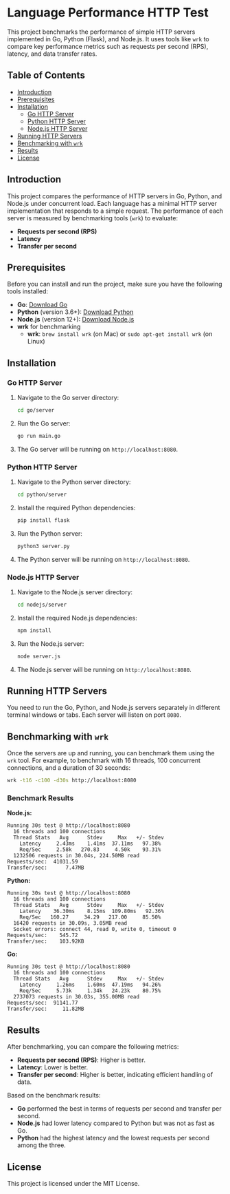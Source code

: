 # Language Performance HTTP Test

This project benchmarks the performance of simple HTTP servers implemented in Go, Python (Flask), and Node.js. It uses tools like `wrk` to compare key performance metrics such as requests per second (RPS), latency, and data transfer rates.

## Table of Contents
- [Introduction](#introduction)
- [Prerequisites](#prerequisites)
- [Installation](#installation)
  - [Go HTTP Server](#go-http-server)
  - [Python HTTP Server](#python-http-server)
  - [Node.js HTTP Server](#nodejs-http-server)
- [Running HTTP Servers](#running-http-servers)
- [Benchmarking with `wrk`](#benchmarking-with-wrk)
- [Results](#results)
- [License](#license)

## Introduction

This project compares the performance of HTTP servers in Go, Python, and Node.js under concurrent load. Each language has a minimal HTTP server implementation that responds to a simple request. The performance of each server is measured by benchmarking tools (`wrk`) to evaluate:
- **Requests per second (RPS)**
- **Latency**
- **Transfer per second**

## Prerequisites

Before you can install and run the project, make sure you have the following tools installed:

- **Go**: [Download Go](https://golang.org/doc/install)
- **Python** (version 3.6+): [Download Python](https://www.python.org/downloads/)
- **Node.js** (version 12+): [Download Node.js](https://nodejs.org/en/download/)
- **wrk** for benchmarking
  - **wrk**: `brew install wrk` (on Mac) or `sudo apt-get install wrk` (on Linux)

## Installation

### Go HTTP Server

1. Navigate to the Go server directory:
    ```bash
    cd go/server
    ```

2. Run the Go server:
    ```bash
    go run main.go
    ```

3. The Go server will be running on `http://localhost:8080`.

### Python HTTP Server

1. Navigate to the Python server directory:
    ```bash
    cd python/server
    ```

2. Install the required Python dependencies:
    ```bash
    pip install flask
    ```

3. Run the Python server:
    ```bash
    python3 server.py
    ```

4. The Python server will be running on `http://localhost:8080`.

### Node.js HTTP Server

1. Navigate to the Node.js server directory:
    ```bash
    cd nodejs/server
    ```

2. Install the required Node.js dependencies:
    ```bash
    npm install
    ```

3. Run the Node.js server:
    ```bash
    node server.js
    ```

4. The Node.js server will be running on `http://localhost:8080`.

## Running HTTP Servers

You need to run the Go, Python, and Node.js servers separately in different terminal windows or tabs. Each server will listen on port `8080`.

## Benchmarking with `wrk`

Once the servers are up and running, you can benchmark them using the `wrk` tool. For example, to benchmark with 16 threads, 100 concurrent connections, and a duration of 30 seconds:

```bash
wrk -t16 -c100 -d30s http://localhost:8080
```

### Benchmark Results

**Node.js:**

```plaintext
Running 30s test @ http://localhost:8080
  16 threads and 100 connections
  Thread Stats   Avg      Stdev     Max   +/- Stdev
    Latency     2.43ms    1.41ms  37.11ms   97.38%
    Req/Sec     2.58k   270.83     4.50k    93.31%
  1232506 requests in 30.04s, 224.50MB read
Requests/sec:  41031.59
Transfer/sec:      7.47MB
```

**Python:**

```plaintext
Running 30s test @ http://localhost:8080
  16 threads and 100 connections
  Thread Stats   Avg      Stdev     Max   +/- Stdev
    Latency    36.30ms    8.15ms  109.80ms   92.36%
    Req/Sec   160.27     34.29   217.00     85.50%
  16420 requests in 30.09s, 3.05MB read
  Socket errors: connect 44, read 0, write 0, timeout 0
Requests/sec:    545.72
Transfer/sec:    103.92KB
```

**Go:**

```plaintext
Running 30s test @ http://localhost:8080
  16 threads and 100 connections
  Thread Stats   Avg      Stdev     Max   +/- Stdev
    Latency     1.26ms    1.60ms  47.19ms   94.26%
    Req/Sec     5.73k     1.34k   24.23k    80.75%
  2737073 requests in 30.03s, 355.00MB read
Requests/sec:  91141.77
Transfer/sec:     11.82MB
```

## Results

After benchmarking, you can compare the following metrics:
- **Requests per second (RPS)**: Higher is better.
- **Latency**: Lower is better.
- **Transfer per second**: Higher is better, indicating efficient handling of data.

Based on the benchmark results:
- **Go** performed the best in terms of requests per second and transfer per second.
- **Node.js** had lower latency compared to Python but was not as fast as Go.
- **Python** had the highest latency and the lowest requests per second among the three.

## License

This project is licensed under the MIT License.
